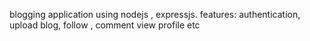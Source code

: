 blogging application using nodejs , expressjs.
features: 
authentication, upload blog, follow , comment view profile etc
